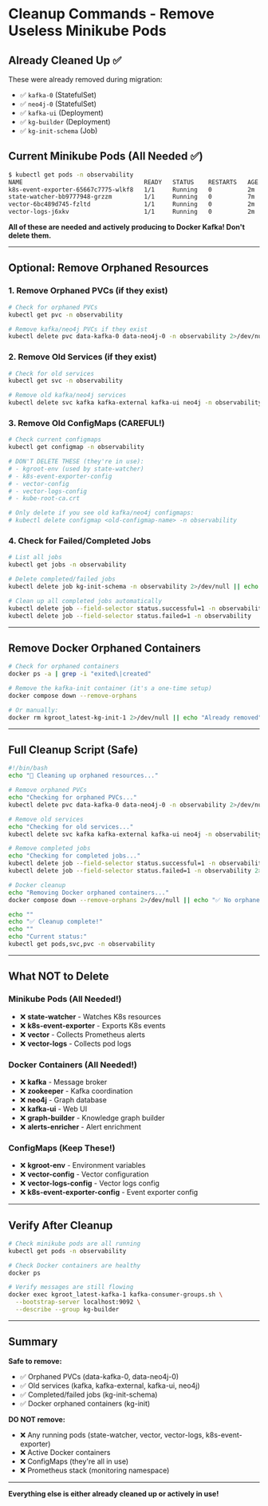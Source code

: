 # Cleanup Commands - Remove Useless Minikube Pods

## Already Cleaned Up ✅

These were already removed during migration:
- ✅ `kafka-0` (StatefulSet)
- ✅ `neo4j-0` (StatefulSet)
- ✅ `kafka-ui` (Deployment)
- ✅ `kg-builder` (Deployment)
- ✅ `kg-init-schema` (Job)

## Current Minikube Pods (All Needed ✅)

```bash
$ kubectl get pods -n observability
NAME                                  READY   STATUS    RESTARTS   AGE
k8s-event-exporter-65667c7775-wlkf8   1/1     Running   0          2m
state-watcher-bb9777948-grzzm         1/1     Running   0          7m
vector-6bc489d745-fzltd               1/1     Running   0          2m
vector-logs-j6xkv                     1/1     Running   0          2m
```

**All of these are needed and actively producing to Docker Kafka! Don't delete them.**

---

## Optional: Remove Orphaned Resources

### 1. Remove Orphaned PVCs (if they exist)

```bash
# Check for orphaned PVCs
kubectl get pvc -n observability

# Remove kafka/neo4j PVCs if they exist
kubectl delete pvc data-kafka-0 data-neo4j-0 -n observability 2>/dev/null || echo "No orphaned PVCs"
```

### 2. Remove Old Services (if they exist)

```bash
# Check for old services
kubectl get svc -n observability

# Remove old kafka/neo4j services
kubectl delete svc kafka kafka-external kafka-ui neo4j -n observability 2>/dev/null || echo "No orphaned services"
```

### 3. Remove Old ConfigMaps (CAREFUL!)

```bash
# Check current configmaps
kubectl get configmap -n observability

# DON'T DELETE THESE (they're in use):
# - kgroot-env (used by state-watcher)
# - k8s-event-exporter-config
# - vector-config
# - vector-logs-config
# - kube-root-ca.crt

# Only delete if you see old kafka/neo4j configmaps:
# kubectl delete configmap <old-configmap-name> -n observability
```

### 4. Check for Failed/Completed Jobs

```bash
# List all jobs
kubectl get jobs -n observability

# Delete completed/failed jobs
kubectl delete job kg-init-schema -n observability 2>/dev/null || echo "No orphaned jobs"

# Clean up all completed jobs automatically
kubectl delete job --field-selector status.successful=1 -n observability
kubectl delete job --field-selector status.failed=1 -n observability
```

---

## Remove Docker Orphaned Containers

```bash
# Check for orphaned containers
docker ps -a | grep -i "exited\|created"

# Remove the kafka-init container (it's a one-time setup)
docker compose down --remove-orphans

# Or manually:
docker rm kgroot_latest-kg-init-1 2>/dev/null || echo "Already removed"
```

---

## Full Cleanup Script (Safe)

```bash
#!/bin/bash
echo "🧹 Cleaning up orphaned resources..."

# Remove orphaned PVCs
echo "Checking for orphaned PVCs..."
kubectl delete pvc data-kafka-0 data-neo4j-0 -n observability 2>/dev/null || echo "✅ No orphaned PVCs"

# Remove old services
echo "Checking for old services..."
kubectl delete svc kafka kafka-external kafka-ui neo4j -n observability 2>/dev/null || echo "✅ No orphaned services"

# Remove completed jobs
echo "Checking for completed jobs..."
kubectl delete job --field-selector status.successful=1 -n observability 2>/dev/null || echo "✅ No completed jobs"
kubectl delete job --field-selector status.failed=1 -n observability 2>/dev/null || echo "✅ No failed jobs"

# Docker cleanup
echo "Removing Docker orphaned containers..."
docker compose down --remove-orphans 2>/dev/null || echo "✅ No orphaned Docker containers"

echo ""
echo "✅ Cleanup complete!"
echo ""
echo "Current status:"
kubectl get pods,svc,pvc -n observability
```

---

## What NOT to Delete

### Minikube Pods (All Needed!)
- ❌ **state-watcher** - Watches K8s resources
- ❌ **k8s-event-exporter** - Exports K8s events
- ❌ **vector** - Collects Prometheus alerts
- ❌ **vector-logs** - Collects pod logs

### Docker Containers (All Needed!)
- ❌ **kafka** - Message broker
- ❌ **zookeeper** - Kafka coordination
- ❌ **neo4j** - Graph database
- ❌ **kafka-ui** - Web UI
- ❌ **graph-builder** - Knowledge graph builder
- ❌ **alerts-enricher** - Alert enrichment

### ConfigMaps (Keep These!)
- ❌ **kgroot-env** - Environment variables
- ❌ **vector-config** - Vector configuration
- ❌ **vector-logs-config** - Vector logs config
- ❌ **k8s-event-exporter-config** - Event exporter config

---

## Verify After Cleanup

```bash
# Check minikube pods are all running
kubectl get pods -n observability

# Check Docker containers are healthy
docker ps

# Verify messages are still flowing
docker exec kgroot_latest-kafka-1 kafka-consumer-groups.sh \
  --bootstrap-server localhost:9092 \
  --describe --group kg-builder
```

---

## Summary

**Safe to remove:**
- ✅ Orphaned PVCs (data-kafka-0, data-neo4j-0)
- ✅ Old services (kafka, kafka-external, kafka-ui, neo4j)
- ✅ Completed/failed jobs (kg-init-schema)
- ✅ Docker orphaned containers (kg-init)

**DO NOT remove:**
- ❌ Any running pods (state-watcher, vector, vector-logs, k8s-event-exporter)
- ❌ Active Docker containers
- ❌ ConfigMaps (they're all in use)
- ❌ Prometheus stack (monitoring namespace)

---

**Everything else is either already cleaned up or actively in use!**
